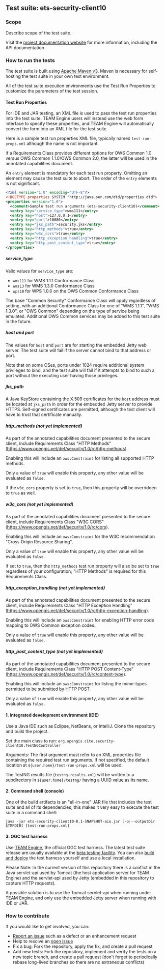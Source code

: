 ## Test suite: ets-security-client10

### Scope

Describe scope of the test suite.

Visit the [project documentation website](http://opengeospatial.github.io/ets-security-client10/) 
for more information, including the API documentation.

### How to run the tests

The test suite is built using [Apache Maven v3](https://maven.apache.org/). 
Maven is necessary for self-hosting the test suite in your own test
environment.

All of the test suite execution environments use the Test Run Properties
to customize the parameters of the test session.

#### Test Run Properties

For IDE and JAR testing, an XML file is used to pass the test run
properties into the test suite. TEAM Engine users will instead use the
web form interface to specify these properties, and TEAM Engine will
automatically convert the form into an XML file for the test suite.

Here is a sample test run properties XML file, typically named
`test-run-props.xml` although the name is not important.

If a Requirements Class provides different options for OWS Common 1.0 
versus OWS Common 1.1.0/OWS Common 2.0, the latter will be used in the
annotated capabilities document.

An `entry` element is mandatory for each test run property. Omitting an
element may cause the test suite to abort. The order of the `entry`
elements is not significant.

```xml
<?xml version="1.0" encoding="UTF-8"?>
<!DOCTYPE properties SYSTEM "http://java.sun.com/dtd/properties.dtd">
<properties version="1.0">
  <comment>Sample test run arguments (ets-security-client10)</comment>
  <entry key="service_type">wms111</entry>
  <entry key="host">127.0.0.1</entry>
  <entry key="port">10080</entry>
  <entry key="jks_path">security.jks</entry>
  <entry key="http_methods">true</entry>
  <entry key="w3c_cors">true</entry>
  <entry key="http_exception_handling">true</entry>
  <entry key="http_post_content_type">true</entry>
</properties>
```

##### service_type

Valid values for `service_type` are:

* `wms111` for WMS 1.1.1 Conformance Class
* `wms13` for WMS 1.3.0 Conformance Class
* `wps10` for WPS 1.0.0 on the OWS Common Conformance Class 

The base "Common Security" Conformance Class will apply regardless of setting, with
an additional Conformance Class for one of "WMS 1.1.1", "WMS 1.3.0", or
"OWS Common" depending on the type of service being emulated. Additional
OWS Common services may be added to this test suite in the future.

##### host and port

The values for `host` and `port` are for starting the embedded Jetty web
server. The test suite will fail if the server cannot bind to that address
or port.

Note that on some OSes, ports under 1024 require additional system
privileges to bind, and the test suite will fail if it attempts to bind
to such a port without the executing user having those privileges.

##### jks\_path

A Java KeyStore containing the X.509 certificates for the `host` address
must be located at `jks_path` in order for the embedded Jetty server to
provide HTTPS. Self-signed certificates are permitted, although the test
client will have to trust that certificate manually.

##### http\_methods (not yet implemented)

As part of the annotated capabilities document presented to the secure
client, include Requirements Class "HTTP Methods" 
(https://www.opengis.net/def/security/1.0/rc/http-methods).

Enabling this will include an `ows:Constraint` for listing all supported 
HTTP methods.

Only a value of `true` will enable this property, any other value will
be evaluated as `false`.

If the `w3c_cors` property is set to `true`, then this property will be
overridden to `true` as well.

##### w3c\_cors (not yet implemented)

As part of the annotated capabilities document presented to the secure
client, include Requirements Class "W3C CORS" 
(https://www.opengis.net/def/security/1.0/rc/cors).

Enabling this will include an `ows:Constraint` for the W3C recommendation
"Cross Origin Resource Sharing".

Only a value of `true` will enable this property, any other value will
be evaluated as `false`.

If set to `true`, then the `http_methods` test run property will also be
set to `true` regardless of your configuration; "HTTP Methods" is 
required for this Requirements Class.

##### http\_exception\_handling (not yet implemented)

As part of the annotated capabilities document presented to the secure
client, include Requirements Class "HTTP Exception Handling" 
(https://www.opengis.net/def/security/1.0/rc/http-exception-handling).

Enabling this will include an `ows:Constraint` for enabling HTTP error
code mapping to OWS Common exception codes.

Only a value of `true` will enable this property, any other value will
be evaluated as `false`.

##### http\_post\_content\_type (not yet implemented)

As part of the annotated capabilities document presented to the secure
client, include Requirements Class "HTTP POST Content-Type" 
(https://www.opengis.net/def/security/1.0/rc/content-type).

Enabling this will include an `ows:Constraint` for listing the mime-types
permitted to be submitted by HTTP POST.

Only a value of `true` will enable this property, any other value will
be evaluated as `false`.

#### 1. Integrated development environment (IDE)

Use a Java IDE such as Eclipse, NetBeans, or IntelliJ. Clone the repository and build the project.

Set the main class to run: `org.opengis.cite.security-client10.TestNGController`

Arguments: The first argument must refer to an XML properties file containing the 
required test run arguments. If not specified, the default location at 
`${user.home}/test-run-props.xml` will be used.

The TestNG results file (`testng-results.xml`) will be written to a subdirectory
in `${user.home}/testng/` having a UUID value as its name.

#### 2. Command shell (console)

One of the build artifacts is an "all-in-one" JAR file that includes the test 
suite and all of its dependencies; this makes it very easy to execute the test 
suite in a command shell:

`java -jar ets-security-client10-0.1-SNAPSHOT-aio.jar [-o|--outputDir $TMPDIR] [test-run-props.xml]`

#### 3. OGC test harness

Use [TEAM Engine](https://github.com/opengeospatial/teamengine), the official OGC test harness.
The latest test suite release are usually available at the [beta testing facility](http://cite.opengeospatial.org/te2/). 
You can also [build and deploy](https://github.com/opengeospatial/teamengine) the test 
harness yourself and use a local installation.

Please Note: In the current version of this repository there is a 
conflict in the Java servlet-api used by Tomcat (the host application
server for TEAM Engine) and the servlet-api used by Jetty (embedded in
this repository to capture HTTP requests). 

A possible solution is to use the Tomcat servlet-api when running under
TEAM Engine, and only use the embedded Jetty server when running with
IDE or JAR.

### How to contribute

If you would like to get involved, you can:

* [Report an issue](https://github.com/opengeospatial/ets-cat30/issues) such as a defect or 
an enhancement request
* Help to resolve an [open issue](https://github.com/opengeospatial/ets-cat30/issues?q=is%3Aopen)
* Fix a bug: Fork the repository, apply the fix, and create a pull request
* Add new tests: Fork the repository, implement and verify the tests on a new topic branch, 
and create a pull request (don't forget to periodically rebase long-lived branches so 
there are no extraneous conflicts)
